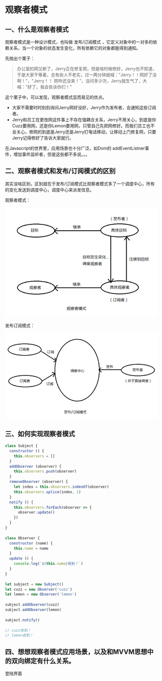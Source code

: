 # 观察者模式

## 一、什么是观察者模式

观察者模式是一种设计模式，也叫做 发布/订阅模式 ，它定义对象中的一对多的依赖关系，当一个对象的状态发生变化，所有依赖它的对象都能得到通知。

先抛出个栗子：

> 办公室的网又断了，Jerry正在修复网，但是啥时候修好，Jerry也不知道，于是大家干等着，总有些人不老实，过一两分钟就喊："Jerry！！网好了没啊！"，"Jerry！！ 网咋还没来！"，没问多少次，Jerry就生气了，大喊："好了，我会告诉你们！"

这个栗子中，可以发现，观察者模式显而易见的优点。

+ 大家不需要时时刻刻询问Jerry网好没好，Jerry作为发布者，会通知这些订阅者。
+ Jerry和员工在更改网这件事上不存在强耦合关系，Jerry不用关心，到底是你Cuzz要用网，还是你Lemon要用网，只管自己先把网修好。而我们员工也不会关心，修网的到底是Jerry还是Jerry打电话移动，让移动上门修复网，只要Jerry记得修好了告诉大家就行。

在Javascript的世界里，应用场景也十分广泛，如Dom的 addEventListner事件，增加事件监听者，但是这些都不多说。。。



## 二、观察者模式和发布/订阅模式的区别

其实没啥区别，区别就在于发布/订阅模式比观察者模式多了一个调度中心，所有的变化发送到调度中心，调度中心来派发信息。

观察者模式：

![观察者模式](./观察者模式.png)

发布订阅模式：

![发布/订阅模式](./发布订阅模式.png)

## 三、如何实现观察者模式

```javascript
class Subject {
  constructor () {
    this.observers = []
  }
  addObserver (observer) {
    this.observers.push(observer)
  }
  removeObserver (observer) {
    let index = this.observers.indexOf(observer)
    this.observers.splice(index, 1)
  }
  notify () {
    this.observers.forEach(observer => {
      observer.update()
    })
  }
}

class Observer {
  constructor (name) {
    this.name = name
  }
  update () {
    console.log(`${this.name}收到！`)
  }
}

let subject = new Subject()
let cuzz = new Observer('cuzz')
let lemon = new Observer('lemon')

subject.addObserver(cuzz)
subject.addObserver(lemon)

subject.notify()

// cuzz收到！
// lemon收到！
```

## 四、想想观察者模式应用场景，以及和MVVM思想中的双向绑定有什么关系。

登陆界面